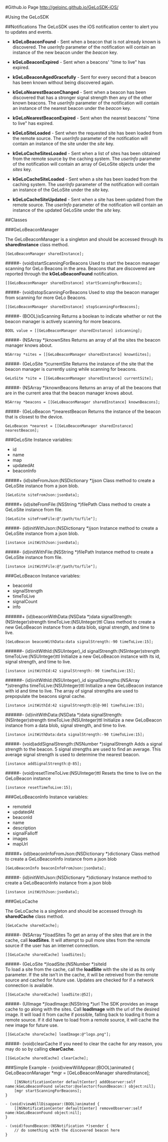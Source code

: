 #Github.io Page
http://geloinc.github.io/GeLoSDK-iOS/

#Using the GeLoSDK

##Notifications
The GeLoSDK uses the iOS notification center to alert you to updates and events.  

- **kGeLoBeaconFound** - Sent when a beacon that is not already known is discovered.  The _userInfo_ parameter of the notification will contain an instance of the new beacon under the _beacon_ key. 

- **kGeLoBeaconExpired** - Sent when a beacons' "time to live" has expired.

- **kGeLoBeaconAgedGracefully** - Sent for every second that a beacon has been known without being discovered again.

- **kGeLoNearestBeaconChanged** - Sent when a beacon has been discovered that has a stronger signal strength then any of the other known beacons.  The _userInfo_ parameter of the notification will contain an instance of the nearest beacon under the _beacon_ key.

- **kGeLoNearestBeaconExpired** - Sent when the nearest beacons' "time to live" has expired.

- **kGeLoSiteLoaded** - Sent when the requested site has been loaded from the remote source.  The _userInfo_ parameter of the notification will contain an instance of the site under the _site_ key.

- **kGeLoCacheSitesLoaded** - Sent when a list of sites has been obtained from the remote source by the caching system.  The _userInfo_ parameter of the notification will contain an array of GeLoSite objects under the _sites_ key.

- **kGeLoCacheSiteLoaded** - Sent when a site has been loaded from the caching system.  The _userInfo_ parameter of the notification will contain an instance of the GeLoSite under the _site_ key.
 
- **kGeLoCacheSiteUpdated** - Sent when a site has been updated from the remote source.  The _userInfo_ parameter of the notification will contain an instance of the updated GeLoSite under the _site_ key.

##Classes

###GeLoBeaconManager

The GeLoBeaconManager is a singleton and should be accessed through its **sharedInstance** class method.
  	
	[GeLoBeaconManager sharedInstance];
		

#####- (void)startScanningForBeacons
Used to start the beacon manager scanning for GeLo Beacons in the area.  Beacons that are discovered are reported through the **kGeLoBeaconFound** notification.

	[[GeLoBeaconManager sharedInstance] startScanningForBeacons];

#####- (void)stopScanningForBeacons
Used to stop the beacon manager from scanning for more GeLo Beacons.

	[[GeLoBeaconManager sharedInstance] stopScanningForBeacons];

#####- (BOOL)isScanning
Returns a boolean to indicate whether or not the beacon manager is actively scanning for more beacons.

	BOOL value = [[GeLoBeaconManager sharedInstance] isScanning];

#####- (NSArray *)knownSites
Returns an array of all the sites the beacon manager knows about.

	NSArray *sites = [[GeLoBeaconManager sharedInstance] knownSites];

#####- (GeLoSite *)currentSite
Returns the instance of the site that the beacon manager is currently using while scanning for beacons.
	
	GeLoSite *site = [[GeLoBeaconManager sharedInstance] currentSite];

#####- (NSArray *)knownBeacons
Returns an array of all the beacons that are in the current area that the beacon manager knows about.

	NSArray *beacons = [[GeLoBeaconManager sharedInstance] knownBeacons];

#####- (GeLoBeacon *)nearestBeacon
Returns the instance of the beacon that is closest to the device.

	GeLoBeacon *nearest = [[GeLoBeaconManager sharedInstance] nearestBeacon];

		
###GeLoSite
Instance variables:

- id
- name
- map
- updatedAt
- beaconInfo

#####+ (id)siteFromJson:(NSDictionary *)json
Class method to create a GeLoSite instance from a json blob.

	[GeLoSite siteFromJson:jsonData];
	
#####+ (id)siteFromFile:(NSString *)filePath
Class method to create a GeLoSite instance from file.

	[GeLoSite siteFromFile:@"/path/to/file"];
	
#####- (id)initWithJson:(NSDictionary *)json
Instance method to create a GeLoSite instance from a json blob.

	[instance initWithJson:jsonData];
	
#####- (id)initWithFile:(NSString *)filePath
Instance method to create a GeLoSite instance from file.

	[instance initWithFile:@"/path/to/file"];

###GeLoBeacon
Instance variables:

- beaconId
- signalStrength
- timeToLive
- signalCount
- info

######+ (id)beaconWithData:(NSData *)data signalStrength:(NSInteger)strength timeToLive:(NSUInteger)ttl
Class method to create a new GeLoBeacon instance from a data blob, signal strength, and time to live.

	[GeLoBeacon beaconWithData:data signalStrength:-90 timeToLive:15];
	
######- (id)initWithId:(NSUInteger)_id signalStrength:(NSInteger)strength timeToLive:(NSUInteger)ttl
Initialize a new GeLoBeacon instance with its id, signal strength, and time to live.

	[instance initWithId:42 signalStrength:-90 timeToLive:15];

######- (id)initWithId:(NSUInteger)_id signalStrengths:(NSArray *)strengths timeToLive:(NSUInteger)ttl
Initialize a new GeLoBeacon instance with id and time to live.  The array of signal strengths are used to prepopulate the beacons signal cache.

	[instance initWithId:42 signalStrength:@[@-90] timeToLive:15];
	
######- (id)initWithData:(NSData *)data signalStrength:(NSInteger)strength timeToLive:(NSUInteger)ttl
Initialize a new GeLoBeacon instance from a data blob, signal strength, and time to live.

	[instance initWithData:data signalStrength:-90 timeToLive:15];
	
#####- (void)addSignalStrength:(NSNumber *)signalStrength
Adds a signal strength to the beacon.  5 signal strengths are used to find an average.  This average signal strength is used to determine the nearest beacon.

	[instance addSignalStrength:@-85];

#####- (void)resetTimeToLive:(NSUInteger)ttl
Resets the time to live on the GeLoBeacon instance

	[instance resetTimeToLive:15];

###GeLoBeaconInfo
Instance variables:

- remoteId
- updatedAt
- beaconId
- name
- description
- signalFalloff
- images
- mapUrl

#####+ (id)beaconInfoFromJson:(NSDictionary *)dictionary
Class method to create a GeLoBeaconInfo instance from a json blob

	[GeLoBeaconInfo beaconInfoFromJson:jsonData];
	
#####- (id)initWithJson:(NSDictionary *)dictionary
Instance method to create a GeLoBeaconInfo instance from a json blob

	[instance initWithJson:jsonData];

###GeLoCache

The GeLoCache is a singleton and should be accessed through its **sharedCache** class method.
		
	[GeLoCache sharedCache];
		
#####- (NSArray *)loadSites
To get an array of the sites that are in the cache, call **loadSites**.  It will attempt to pull more sites from the remote source if the user has an internet connection.

	[[GeLoCache sharedCache] loadSites];

#####- (GeLoSite *)loadSite:(NSNumber *)siteId		
To load a site from the cache, call the **loadSite** with the site id as its only parameter.  If the site isn't in the cache, it will be retreived from the remote source and cached for future use.  Updates are checked for if a network connection is available.
		
	[[GeLoCache sharedCache] loadSite:@52];
		
#####- (UIImage *)loadImage:(NSString *)url
The SDK provides an image cache to go along with the sites.  Call **loadImage** with the url of the desired image.  It will load it from cache if possible, falling back to loading it from a remote source.  If it did have to load from a remote source, it will cache the new image for future use.

	[[GeLoCache shareCache] loadImage:@"logo.png"];
	
#####- (void)clearCache
If you need to clear the cache for any reason, you may do so by calling **clearCache**.

	[[GeLoCache sharedCache] clearCache];


###Simple Example
	- (void)viewWillAppear:(BOOL)animated {
		GeLoBeaconManager *mgr = [GeLoBeaconManager sharedInstance];
		
		[[NSNotificationCenter defaultCenter] addObserver:self name:kGeLoBeaconFound selector:@selector(foundBeacon:) object:nil];
		[mgr startScanningForBeacons];
	}
	
	- (void)viewWillDisappear:(BOOL)animated {
		[[NSNotificationCenter defaultCenter] removeObserver:self name:kGeLoBeaconFound object:nil];
	}
	
	- (void)foundBeacon:(NSNotification *)sender {
		// do something with the discovered beacon here
	}
